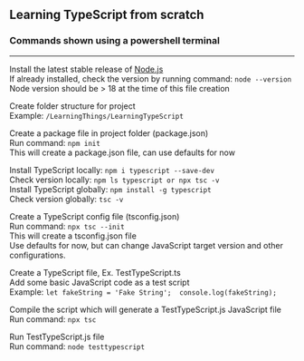 ## Learning TypeScript from scratch
  
  
### Commands shown using a powershell terminal
---
Install the latest stable release of [Node.js](https://nodejs.org/en/download/)  
If already installed, check the version by running command:  `node --version`  
Node version should be > 18 at the time of this file creation  
  
  
Create folder structure for project  
Example: `/LearningThings/LearningTypeScript`  
  
  
Create a package file in project folder (package.json)  
Run command: `npm init`  
This will create a package.json file, can use defaults for now  
  
  
Install TypeScript locally: `npm i typescript --save-dev`  
Check version locally: `npm ls typescript or npx tsc -v`  
Install TypeScript globally: `npm install -g typescript`  
Check version globally: `tsc -v`  
  
  
Create a TypeScript config file (tsconfig.json)  
Run command: `npx tsc --init`  
This will create a tsconfig.json file  
Use defaults for now, but can change JavaScript target version and other configurations.  
  
  
Create a TypeScript file, Ex. TestTypeScript.ts  
Add some basic JavaScript code as a test script  
Example: `let fakeString = 'Fake String';  console.log(fakeString);`  
  
  
Compile the script which will generate a TestTypeScript.js JavaScript file  
Run command: `npx tsc`  
  
  
Run TestTypeScript.js file    
Run command: `node testtypescript`  
  
  
